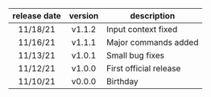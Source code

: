 | release date | version | description |
|:---:|:---:|---|
| 11/18/21 | v1.1.2 | Input context fixed |
| 11/16/21 | v1.1.1 | Major commands added |
| 11/13/21 | v1.0.1 | Small bug fixes |
| 11/12/21 | v1.0.0 | First official release |
| 11/10/21 | v0.0.0 | Birthday |

<!-- 
To add row:
|:---:|:---:|---|
| DATE | VERSION | DESCRIPTION |
 -->